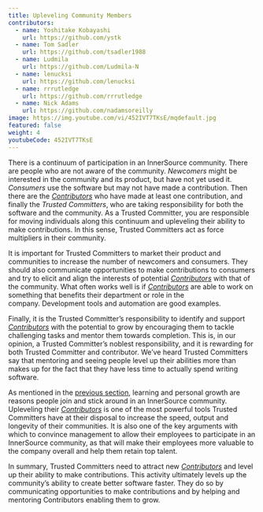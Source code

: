 ```yaml
---
title: Upleveling Community Members
contributors:
  - name: Yoshitake Kobayashi
    url: https://github.com/ystk
  - name: Tom Sadler
    url: https://github.com/tsadler1988
  - name: Ludmila
    url: https://github.com/Ludmila-N
  - name: lenucksi
    url: https://github.com/lenucksi
  - name: rrrutledge
    url: https://github.com/rrrutledge
  - name: Nick Adams
    url: https://github.com/nadamsoreilly
image: https://img.youtube.com/vi/452IVT7TKsE/mqdefault.jpg
featured: false
weight: 4
youtubeCode: 452IVT7TKsE
---
```

<div id="upleveling" class="paragraph">
<p>There is a continuum of participation in an InnerSource community.
There are people who are not aware of the community. <em>Newcomers</em> might be interested in the community and its product, but have not yet used it. <em>Consumers</em> use the software but may not have made a contribution. Then there are the <a href="https://innersourcecommons.org/learn/learning-path/contributor"><em>Contributors</em></a> who have made at least one contribution, and finally the <em>Trusted Committers</em>, who are taking responsibility for both the software and the community.
As a Trusted Committer, you are responsible for moving individuals along this continuum
and upleveling their ability to make contributions. In this sense, Trusted Committers
act as force multipliers in their community.</p>
</div>
<div class="paragraph">
<p>It is important for Trusted Committers to market their
product and communities to increase the number of
newcomers and consumers. They should also communicate opportunities to
make contributions to consumers and try to elicit and align the
interests of potential <a href="https://innersourcecommons.org/learn/learning-path/contributor"><em>Contributors</em></a> with that of the community. What
often works well is if <a href="https://innersourcecommons.org/learn/learning-path/contributor"><em>Contributors</em></a> are able to work on something that
benefits their department or role in the company. Development tools and automation are good examples.</p>
</div>
<div class="paragraph">
<p>Finally, it is the Trusted Committer&#8217;s responsibility to identify and support <a href="https://innersourcecommons.org/learn/learning-path/contributor"><em>Contributors</em></a> with the potential to grow
by encouraging them to tackle challenging tasks and mentor them towards completion. This is, in our opinion, a Trusted Committer&#8217;s
noblest responsibility, and it is rewarding for both Trusted Committer and
contributor. We&#8217;ve heard Trusted Committers say that mentoring and
seeing people level up their abilities more than makes up for the fact
that they have less time to actually spend writing software.</p>
</div>
<div class="paragraph">
<p>As mentioned in the <a href="https://innersourcecommons.org/learn/learning-path/trusted-committer/03/">previous section</a>, learning and personal growth are
reasons people join and stick around in an InnerSource community.
Upleveling their <a href="https://innersourcecommons.org/learn/learning-path/contributor"><em>Contributors</em></a> is one of the most powerful tools Trusted Committers have
at their disposal to increase the speed, output and longevity of their
communities. It is also one of the key arguments with which to convince
management to allow their employees to participate in an InnerSource
community, as that will make their employees more valuable to
the company overall and help them retain top talent.</p>
</div>
<div class="paragraph">
<p>In summary, Trusted Committers need to attract new <a href="https://innersourcecommons.org/learn/learning-path/contributor"><em>Contributors</em></a> and level up their
ability to make contributions. This activity ultimately levels up the
community’s ability to create better software faster. They do so by
communicating opportunities to make contributions and by helping and
mentoring Contributors enabling them to grow.</p>
</div>
<!--- This file autogenerated from https://github.com/InnerSourceCommons/InnerSourceLearningPath/blob/main/scripts -->